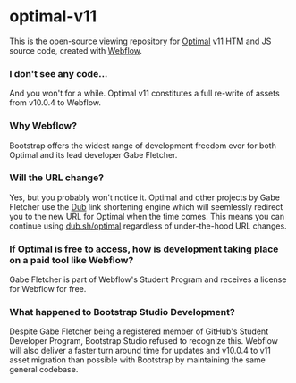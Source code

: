 # optimal-v11
This is the open-source viewing repository for [Optimal](https://dub.sh/optimal) v11 HTM and JS source code, created with [Webflow](https://webflow.com).
### I don't see any code...
And you won't for a while. Optimal v11 constitutes a full re-write of assets from v10.0.4 to Webflow.

### Why Webflow?
Bootstrap offers the widest range of development freedom ever for both Optimal and its lead developer Gabe Fletcher. 

### Will the URL change?
Yes, but you probably won't notice it. Optimal and other projects by Gabe Fletcher use the [Dub](https://dub.sh) link shortening engine which will seemlessly redirect you to the new URL for Optimal when the time comes. This means you can continue using [dub.sh/optimal](https://readymag.com/optimal/splash) regardless of under-the-hood URL changes.

### If Optimal is free to access, how is development taking place on a paid tool like Webflow?
Gabe Fletcher is part of Webflow's Student Program and receives a license for Webflow for free. 

### What happened to Bootstrap Studio Development?
Despite Gabe Fletcher being a registered member of GitHub's Student Developer Program, Bootstrap Studio refused to recognize this. Webflow will also deliver a faster turn around time for updates and v10.0.4 to v11 asset migration than possible with Bootstrap by maintaining the same general codebase. 
